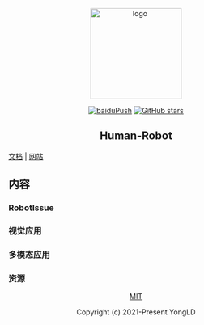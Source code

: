 <p align="center"><a href="https://yongld.github.io/ld-blog/" target="_blank" rel="noopener noreferrer"><img width="180" src="https://cdn.jsdelivr.net/gh/YongLD/ld-blog@main/docs/.vuepress/public/img/robotissue.gif" alt="logo"></a></p>

<p align="center">
  <a href="https://github.com/YongLD/ld-blog/actions?query=workflow%3AbaiduPush"><img src="https://github.com/YongLD/ld-blog/workflows/baiduPush/badge.svg" alt="baiduPush"></a>
  <a href="https://github.com/YongLD/ld-blog/stargazers"><img src="https://img.shields.io/github/stars/YongLD/ld-blog?logo=ReverbNation&logoColor=rgba(255,255,255,.6)" alt="GitHub stars"></a>

</p>

<h2 align="center">Human-Robot</h2>

 [文档](https://github.com/YongLD/ld-blog/blob/main/README.MD)  |
 [网站](https://yongld.github.io/ld-blog/)  

<!-- ## 部署
[![](https://cloudbase.net/deploy-en.svg)](https://console.cloud.tencent.com/webify/new?tpl=https%3A%2F%2Fgithub.com%2FYongLD%2Fld-blog&reponame=BLOG) -->

## 内容
### RobotIssue

### 视觉应用

### 多模态应用

### 资源

<p align="center"><a href="https://github.com/YongLD/ld-blog/blob/main/LICENSE">MIT</a></p>

<p align="center">Copyright (c) 2021-Present YongLD</p>
